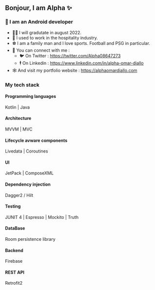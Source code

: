 
## Bonjour, I am Alpha ✨
### 📱 I am an Android developer

* 👨‍🎓 I will gradutate in august 2022.
* 🏨 I used to work in the hospitality industry.
* ⚽ I am a family man and I love sports. Football and PSG in particular.
* 🔗 You can connect with me : 
  * 🐦 On Twitter : https://twitter.com/Alpha08647273 
  * 🕴️ On Linkedin : https://www.linkedin.com/in/alpha-omar-diallo 
* 🕸️ And visit my portfolio website : https://alphaomardiallo.com 

### My tech stack
#### Programming languages
Kotlin | Java
#### Architecture
MVVM | MVC
#### Lifecycle avware components
Livedata | Coroutines
#### UI
JetPack | ComposeXML
#### Dependency injection
Dagger2 / Hilt
#### Testing
JUNIT 4 | Espresso | Mockito | Truth
#### DataBase
Room persistence library
#### Backend
Firebase
#### REST API
Retrofit2
